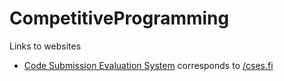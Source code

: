 # CompetitiveProgramming

Links to websites
- [Code Submission Evaluation System](https://cses.fi) corresponds to [/cses.fi](/cses.fi)

